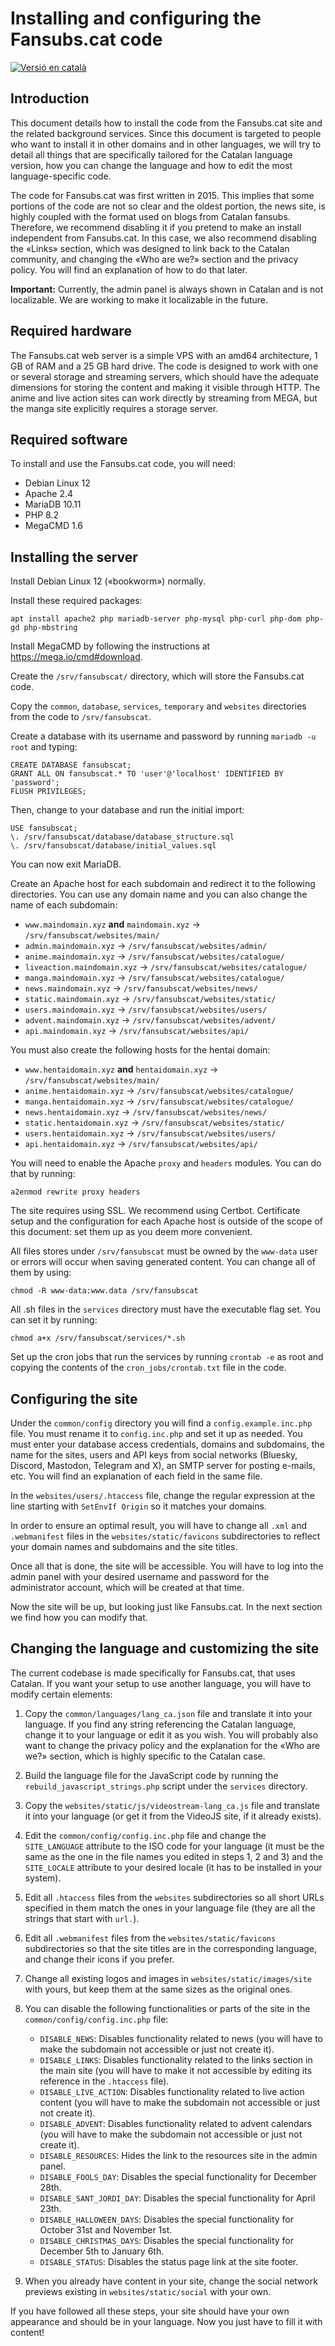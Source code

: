 # Installing and configuring the Fansubs.cat code

[![Versió en català](https://img.shields.io/badge/Versi%C3%B3%20en%20catal%C3%A0%20disponible%20aqu%C3%AD-blue.svg)](https://github.com/fansubscat/Fansubs.cat/blob/master/INSTALLING.md)

## Introduction

This document details how to install the code from the Fansubs.cat site and the related background services. Since this document is targeted to people who want to install it in other domains and in other languages, we will try to detail all things that are specifically tailored for the Catalan language version, how you can change the language and how to edit the most language-specific code.

The code for Fansubs.cat was first written in 2015. This implies that some portions of the code are not so clear and the oldest portion, the news site, is highly coupled with the format used on blogs from Catalan fansubs. Therefore, we recommend disabling it if you pretend to make an install independent from Fansubs.cat. In this case, we also recommend disabling the «Links» section, which was designed to link back to the Catalan community, and changing the «Who are we?» section and the privacy policy. You will find an explanation of how to do that later.

**Important:** Currently, the admin panel is always shown in Catalan and is not localizable. We are working to make it localizable in the future.

## Required hardware

The Fansubs.cat web server is a simple VPS with an amd64 architecture, 1 GB of RAM and a 25 GB hard drive. The code is designed to work with one or several storage and streaming servers, which should have the adequate dimensions for storing the content and making it visible through HTTP. The anime and live action sites can work directly by streaming from MEGA, but the manga site explicitly requires a storage server.

## Required software

To install and use the Fansubs.cat code, you will need:
- Debian Linux 12
- Apache 2.4
- MariaDB 10.11
- PHP 8.2
- MegaCMD 1.6

## Installing the server

Install Debian Linux 12 («bookworm») normally.

Install these required packages:

	apt install apache2 php mariadb-server php-mysql php-curl php-dom php-gd php-mbstring
	
Install MegaCMD by following the instructions at https://mega.io/cmd#download.

Create the `/srv/fansubscat/` directory, which will store the Fansubs.cat code.

Copy the `common`, `database`, `services`, `temporary` and `websites` directories from the code to `/srv/fansubscat`.

Create a database with its username and password by running `mariadb -u root` and typing:

	CREATE DATABASE fansubscat;
	GRANT ALL ON fansubscat.* TO 'user'@'localhost' IDENTIFIED BY 'password';
	FLUSH PRIVILEGES;

Then, change to your database and run the initial import:

	USE fansubscat;
	\. /srv/fansubscat/database/database_structure.sql
	\. /srv/fansubscat/database/initial_values.sql

You can now exit MariaDB.

Create an Apache host for each subdomain and redirect it to the following directories. You can use any domain name and you can also change the name of each subdomain:

* `www.maindomain.xyz` **and** `maindomain.xyz` -> `/srv/fansubscat/websites/main/`
* `admin.maindomain.xyz` -> `/srv/fansubscat/websites/admin/`
* `anime.maindomain.xyz` -> `/srv/fansubscat/websites/catalogue/`
* `liveaction.maindomain.xyz` -> `/srv/fansubscat/websites/catalogue/`
* `manga.maindomain.xyz` -> `/srv/fansubscat/websites/catalogue/`
* `news.maindomain.xyz` -> `/srv/fansubscat/websites/news/`
* `static.maindomain.xyz` -> `/srv/fansubscat/websites/static/`
* `users.maindomain.xyz` -> `/srv/fansubscat/websites/users/`
* `advent.maindomain.xyz` -> `/srv/fansubscat/websites/advent/`
* `api.maindomain.xyz` -> `/srv/fansubscat/websites/api/`

You must also create the following hosts for the hentai domain:

* `www.hentaidomain.xyz` **and** `hentaidomain.xyz` -> `/srv/fansubscat/websites/main/`
* `anime.hentaidomain.xyz` -> `/srv/fansubscat/websites/catalogue/`
* `manga.hentaidomain.xyz` -> `/srv/fansubscat/websites/catalogue/`
* `news.hentaidomain.xyz` -> `/srv/fansubscat/websites/news/`
* `static.hentaidomain.xyz` -> `/srv/fansubscat/websites/static/`
* `users.hentaidomain.xyz` -> `/srv/fansubscat/websites/users/`
* `api.hentaidomain.xyz` -> `/srv/fansubscat/websites/api/`

You will need to enable the Apache `proxy` and `headers` modules. You can do that by running:

	a2enmod rewrite proxy headers
	
The site requires using SSL. We recommend using Certbot. Certificate setup and the configuration for each Apache host is outside of the scope of this document: set them up as you deem more convenient.

All files stores under `/srv/fansubscat` must be owned by the `www-data` user or errors will occur when saving generated content. You can change all of them by using:

	chmod -R www-data:www.data /srv/fansubscat
	
All .sh files in the `services` directory must have the executable flag set. You can set it by running:

	chmod a+x /srv/fansubscat/services/*.sh
	
Set up the cron jobs that run the services by running `crontab -e` as root and copying the contents of the `cron_jobs/crontab.txt` file in the code.

## Configuring the site

Under the `common/config` directory you will find a `config.example.inc.php` file. You must rename it to `config.inc.php` and set it up as needed. You must enter your database access credentials, domains and subdomains, the name for the sites, users and API keys from social networks (Bluesky, Discord, Mastodon, Telegram and X), an SMTP server for posting e-mails, etc. You will find an explanation of each field in the same file.

In the `websites/users/.htaccess` file, change the regular expression at the line starting with `SetEnvIf Origin` so it matches your domains.

In order to ensure an optimal result, you will have to change all `.xml` and `.webmanifest` files in the `websites/static/favicons` subdirectories to reflect your domain names and subdomains and the site titles.

Once all that is done, the site will be accessible. You will have to log into the admin panel with your desired username and password for the administrator account, which will be created at that time.

Now the site will be up, but looking just like Fansubs.cat. In the next section we find how you can modify that.

## Changing the language and customizing the site

The current codebase is made specifically for Fansubs.cat, that uses Catalan. If you want your setup to use another language, you will have to modify certain elements:

1) Copy the `common/languages/lang_ca.json` file and translate it into your language. If you find any string referencing the Catalan language, change it to your language or edit it as you wish. You will probably also want to change the privacy policy and the explanation for the «Who are we?» section, which is highly specific to the Catalan case.

2) Build the language file for the JavaScript code by running the `rebuild_javascript_strings.php` script under the `services` directory.

3) Copy the `websites/static/js/videostream-lang_ca.js` file and translate it into your language (or get it from the VideoJS site, if it already exists).

4) Edit the `common/config/config.inc.php` file and change the `SITE_LANGUAGE` attribute to the ISO code for your language (it must be the same as the one in the file names you edited in steps 1, 2 and 3) and the `SITE_LOCALE` attribute to your desired locale (it has to be installed in your system).

5) Edit all `.htaccess` files from the `websites` subdirectories so all short URLs specified in them match the ones in your language file (they are all the strings that start with `url.`).

6) Edit all `.webmanifest` files from the `websites/static/favicons` subdirectories so that the site titles are in the corresponding language, and change their icons if you prefer.

7) Change all existing logos and images in `websites/static/images/site` with yours, but keep them at the same sizes as the original ones.

8) You can disable the following functionalities or parts of the site in the `common/config/config.inc.php` file:
	* `DISABLE_NEWS`: Disables functionality related to news (you will have to make the subdomain not accessible or just not create it).
	* `DISABLE_LINKS`: Disables functionality related to the links section in the main site (you will have to make it not accessible by editing its reference in the `.htaccess` file).
	* `DISABLE_LIVE_ACTION`: Disables functionality related to live action content (you will have to make the subdomain not accessible or just not create it).
	* `DISABLE_ADVENT`: Disables functionality related to advent calendars (you will have to make the subdomain not accessible or just not create it).
	* `DISABLE_RESOURCES`: Hides the link to the resources site in the admin panel.
	* `DISABLE_FOOLS_DAY`: Disables the special functionality for December 28th.
	* `DISABLE_SANT_JORDI_DAY`: Disables the special functionality for April 23th.
	* `DISABLE_HALLOWEEN_DAYS`: Disables the special functionality for October 31st and November 1st.
	* `DISABLE_CHRISTMAS_DAYS`: Disables the special functionality for December 5th to January 6th.
	* `DISABLE_STATUS`: Disables the status page link at the site footer.

9) When you already have content in your site, change the social network previews existing in `websites/static/social` with your own.

If you have followed all these steps, your site should have your own appearance and should be in your language. Now you just have to fill it with content!
